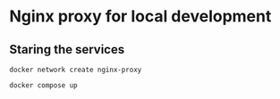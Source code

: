 # Nginx proxy for local development

## Staring the services
```
docker network create nginx-proxy
```
```
docker compose up
```

